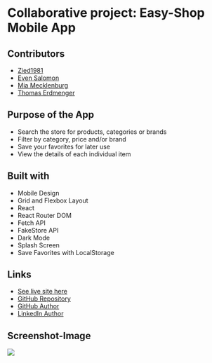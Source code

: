 # Collaborative project: Easy-Shop Mobile App

## Contributors

- [Zied1981](https://github.com/Zied1981)
- [Even Salomon](https://github.com/EvenSalomon1)
- [Mia Mecklenburg](https://github.com/MiaMarmeladenbrot)
- [Thomas Erdmenger](https://github.com/thomaserdmenger)

## Purpose of the App

- Search the store for products, categories or brands
- Filter by category, price and/or brand
- Save your favorites for later use
- View the details of each individual item

## Built with

- Mobile Design
- Grid and Flexbox Layout
- React
- React Router DOM
- Fetch API
- FakeStore API
- Dark Mode
- Splash Screen
- Save Favorites with LocalStorage

## Links

- [See live site here](https://e-shop-hmaz.onrender.com/)
- [GitHub Repository](https://github.com/thomaserdmenger/e-shop)
- [GitHub Author](https://github.com/thomaserdmenger)
- [LinkedIn Author](https://www.linkedin.com/in/thomaserdmenger/)

## Screenshot-Image

![](./public/images/screenshot.png)
